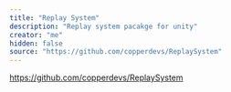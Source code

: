 ```yaml
---
title: "Replay System"
description: "Replay system pacakge for unity"
creator: "me"
hidden: false
source: "https://github.com/copperdevs/ReplaySystem"
---
```


https://github.com/copperdevs/ReplaySystem
